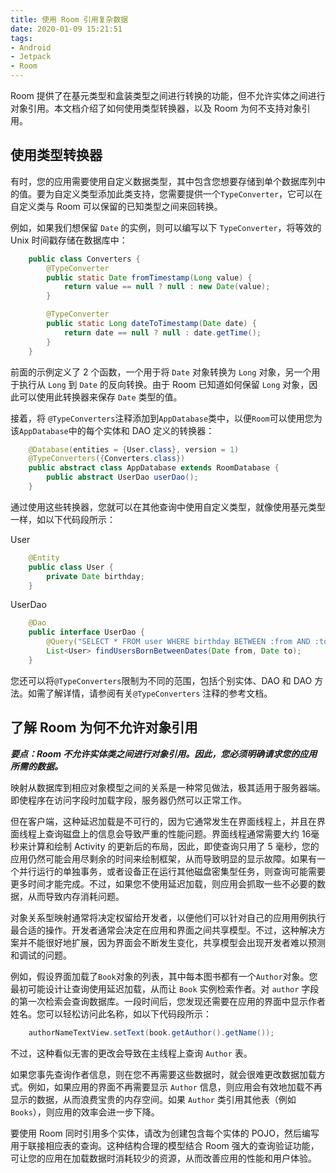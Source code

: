 ```yaml
---
title: 使用 Room 引用复杂数据
date: 2020-01-09 15:21:51
tags:
- Android
- Jetpack
- Room
---
```


Room 提供了在基元类型和盒装类型之间进行转换的功能，但不允许实体之间进行对象引用。本文档介绍了如何使用类型转换器，以及 Room 为何不支持对象引用。

## 使用类型转换器

有时，您的应用需要使用自定义数据类型，其中包含您想要存储到单个数据库列中的值。要为自定义类型添加此类支持，您需要提供一个`TypeConverter`，它可以在自定义类与 Room 可以保留的已知类型之间来回转换。

例如，如果我们想保留 `Date` 的实例，则可以编写以下 `TypeConverter`，将等效的 Unix 时间戳存储在数据库中：

```java
    public class Converters {
        @TypeConverter
        public static Date fromTimestamp(Long value) {
            return value == null ? null : new Date(value);
        }

        @TypeConverter
        public static Long dateToTimestamp(Date date) {
            return date == null ? null : date.getTime();
        }
    }
```

<!-- more-->

前面的示例定义了 2 个函数，一个用于将 `Date` 对象转换为 `Long` 对象，另一个用于执行从 `Long` 到 `Date` 的反向转换。由于 Room 已知道如何保留 `Long` 对象，因此可以使用此转换器来保存 `Date` 类型的值。

接着，将 `@TypeConverters`注释添加到`AppDatabase`类中，以便`Room`可以使用您为该`AppDatabase`中的每个实体和 DAO 定义的转换器：

```java
    @Database(entities = {User.class}, version = 1)
    @TypeConverters({Converters.class})
    public abstract class AppDatabase extends RoomDatabase {
        public abstract UserDao userDao();
    }
```

通过使用这些转换器，您就可以在其他查询中使用自定义类型，就像使用基元类型一样，如以下代码段所示：

User

```java
    @Entity
    public class User {
        private Date birthday;
    }
```

UserDao

```java
    @Dao
    public interface UserDao {
        @Query("SELECT * FROM user WHERE birthday BETWEEN :from AND :to")
        List<User> findUsersBornBetweenDates(Date from, Date to);
    }
```

您还可以将`@TypeConverters`限制为不同的范围，包括个别实体、DAO 和 DAO 方法。如需了解详情，请参阅有关`@TypeConverters` 注释的参考文档。

## 了解 Room 为何不允许对象引用

***要点：Room 不允许实体类之间进行对象引用。因此，您必须明确请求您的应用所需的数据。***

映射从数据库到相应对象模型之间的关系是一种常见做法，极其适用于服务器端。即使程序在访问字段时加载字段，服务器仍然可以正常工作。

但在客户端，这种延迟加载是不可行的，因为它通常发生在界面线程上，并且在界面线程上查询磁盘上的信息会导致严重的性能问题。界面线程通常需要大约 16毫秒来计算和绘制 Activity 的更新后的布局，因此，即使查询只用了 5 毫秒，您的应用仍然可能会用尽剩余的时间来绘制框架，从而导致明显的显示故障。如果有一个并行运行的单独事务，或者设备正在运行其他磁盘密集型任务，则查询可能需要更多时间才能完成。不过，如果您不使用延迟加载，则应用会抓取一些不必要的数据，从而导致内存消耗问题。

对象关系型映射通常将决定权留给开发者，以便他们可以针对自己的应用用例执行最合适的操作。开发者通常会决定在应用和界面之间共享模型。不过，这种解决方案并不能很好地扩展，因为界面会不断发生变化，共享模型会出现开发者难以预测和调试的问题。

例如，假设界面加载了`Book`对象的列表，其中每本图书都有一个`Author`对象。您最初可能设计让查询使用延迟加载，从而让 `Book` 实例检索作者。对 `author` 字段的第一次检索会查询数据库。一段时间后，您发现还需要在应用的界面中显示作者姓名。您可以轻松访问此名称，如以下代码段所示：

```java
    authorNameTextView.setText(book.getAuthor().getName());
```

不过，这种看似无害的更改会导致在主线程上查询 `Author` 表。

如果您事先查询作者信息，则在您不再需要这些数据时，就会很难更改数据加载方式。例如，如果应用的界面不再需要显示 `Author` 信息，则应用会有效地加载不再显示的数据，从而浪费宝贵的内存空间。如果 `Author` 类引用其他表（例如 `Books`），则应用的效率会进一步下降。

要使用 Room 同时引用多个实体，请改为创建包含每个实体的 POJO，然后编写用于联接相应表的查询。这种结构合理的模型结合 Room 强大的查询验证功能，可让您的应用在加载数据时消耗较少的资源，从而改善应用的性能和用户体验。

































